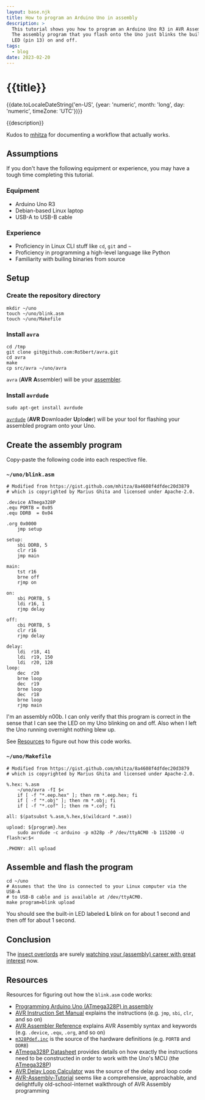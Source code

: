 ```yaml
---
layout: base.njk
title: How to program an Arduino Uno in assembly
description: >
  This tutorial shows you how to program an Arduino Uno R3 in AVR Assembly.
  The assembly program that you flash onto the Uno just blinks the built-in
  LED (pin 13) on and off.
tags:
  - blog
date: 2023-02-20
---
```


# {{title}}

{{date.toLocaleDateString('en-US',
    {year: 'numeric', month: 'long', day: 'numeric', timeZone: 'UTC'})}}

{{description}}

Kudos to [mhitza](https://gist.github.com/mhitza/8a4608f4dfdec20d3879) for
documenting a workflow that actually works.

## Assumptions

If you don't have the following equipment or experience, you may have
a tough time completing this tutorial.

### Equipment

* Arduino Uno R3
* Debian-based Linux laptop
* USB-A to USB-B cable

### Experience

* Proficiency in Linux CLI stuff like `cd`, `git` and `~`
* Proficiency in programming a high-level language like Python
* Familiarity with builing binaries from source

## Setup

### Create the repository directory

```
mkdir ~/uno
touch ~/uno/blink.asm
touch ~/uno/Makefile
```

### Install `avra`

```
cd /tmp
git clone git@github.com:Ro5bert/avra.git
cd avra
make
cp src/avra ~/uno/avra
```

[assembler]: https://en.wikipedia.org/wiki/Assembly_language#Assembler

`avra` (**AVR** **A**ssembler) will be your [assembler].

### Install `avrdude`

```
sudo apt-get install avrdude
```

[`avrdude`]: https://github.com/avrdudes/avrdude/

[`avrdude`] (**AVR** **D**ownloader **U**plo**de**r) will be your tool for
flashing your assembled program onto your Uno.

## Create the assembly program

Copy-paste the following code into each respective file.

### `~/uno/blink.asm`

```
# Modified from https://gist.github.com/mhitza/8a4608f4dfdec20d3879
# which is copyrighted by Marius Ghita and licensed under Apache-2.0.

.device ATmega328P
.equ PORTB = 0x05
.equ DDRB  = 0x04

.org 0x0000
    jmp setup

setup:
    sbi DDRB, 5
    clr r16
    jmp main

main:
    tst r16
    brne off
    rjmp on

on:
    sbi PORTB, 5
    ldi r16, 1
    rjmp delay

off:
    cbi PORTB, 5
    clr r16
    rjmp delay

delay:
    ldi  r18, 41
    ldi  r19, 150
    ldi  r20, 128
loop:
    dec  r20
    brne loop
    dec  r19
    brne loop
    dec  r18
    brne loop
    rjmp main
```

I'm an assembly n00b. I can only verify that this program is correct in the
sense that I can see the LED on my Uno blinking on and off. Also when I left
the Uno running overnight nothing blew up.

See [Resources](#resources) to figure out how this code works.

### `~/uno/Makefile`

```
# Modified from https://gist.github.com/mhitza/8a4608f4dfdec20d3879
# which is copyrighted by Marius Ghita and licensed under Apache-2.0.

%.hex: %.asm
	~/uno/avra -fI $<
	if [ -f "*.eep.hex" ]; then rm *.eep.hex; fi
	if [ -f "*.obj" ]; then rm *.obj; fi
	if [ -f "*.cof" ]; then rm *.cof; fi

all: $(patsubst %.asm,%.hex,$(wildcard *.asm))

upload: ${program}.hex
	sudo avrdude -c arduino -p m328p -P /dev/ttyACM0 -b 115200 -U flash:w:$<

.PHONY: all upload
```

## Assemble and flash the program

```
cd ~/uno
# Assumes that the Uno is connected to your Linux computer via the USB-A
# to USB-B cable and is available at /dev/ttyACM0.
make program=blink upload
```

You should see the built-in LED labeled **L** blink on for about 1 second
and then off for about 1 second.

## Conclusion

The [insect overlords](https://www.youtube.com/watch?v=8lcUHQYhPTE) are surely
[watching your (assembly) career with great interest](https://www.youtube.com/watch?v=67h8GyNgEmA)
now.

<h2 id="resources">Resources</h2>

Resources for figuring out how the `blink.asm` code works:

[Programming Arduino Uno (ATmega328P) in assembly]: https://gist.github.com/mhitza/8a4608f4dfdec20d3879
[AVR Instruction Set Manual]: https://ww1.microchip.com/downloads/en/devicedoc/atmel-0856-avr-instruction-set-manual.pdf
[AVR Assembler Reference]: https://ww1.microchip.com/downloads/en/DeviceDoc/40001917A.pdf
[`m328Pdef.inc`]: https://raw.githubusercontent.com/DarkSector/AVR/master/asm/include/m328Pdef.inc
[ATmega328P datasheet]: https://ww1.microchip.com/downloads/en/DeviceDoc/Atmel-7810-Automotive-Microcontrollers-ATmega328P_Datasheet.pdf
[ATmega328P]: https://en.wikipedia.org/wiki/ATmega328
[AVR Delay Loop Calculator]: http://darcy.rsgc.on.ca/ACES/TEI4M/AVRdelay.html
[AVR-Assembly-Tutorial]: http://www.avr-asm-tutorial.net/index.html

* [Programming Arduino Uno (ATmega328P) in assembly]
* [AVR Instruction Set Manual] explains the instructions (e.g. `jmp`, `sbi`,
  `clr`, and so on)
* [AVR Assembler Reference] explains AVR Assembly syntax and keywords (e.g.
  `.device`, `.equ`, `.org`, and so on)
* [`m328Pdef.inc`] is the source of the hardware definitions (e.g. `PORTB` and
  `DDRB`)
* [ATmega328P Datasheet] provides details on how exactly the instructions need
  to be constructed in order to work with the Uno's MCU (the [ATmega328P])
* [AVR Delay Loop Calculator] was the source of the delay and loop code
* [AVR-Assembly-Tutorial] seems like a comprehensive, approachable,
  and delightfully old-school-internet walkthrough of AVR Assembly programming
